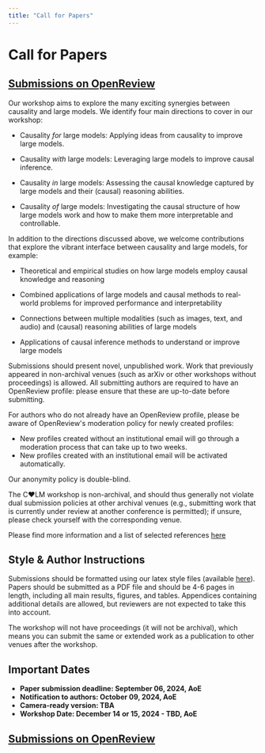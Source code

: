 ```yaml
---
title: "Call for Papers"
---
```


# Call for Papers

## [Submissions on OpenReview](https://openreview.net/group?id=NeurIPS.cc/2024/Workshop/CALM)

Our workshop aims to explore the many exciting synergies between causality and large models. We identify four main directions to cover in our workshop:

* Causality *for* large models: Applying ideas from causality to improve large models.

* Causality *with* large models: Leveraging large models to improve causal inference.

* Causality *in* large models: Assessing the causal knowledge captured by large models and their (causal) reasoning abilities.

* Causality *of* large models: Investigating the causal structure of how large models work and how to make them more interpretable and controllable.

In addition to the directions discussed above, we welcome contributions that explore the vibrant interface between causality and large models, for example:

* Theoretical and empirical studies on how large models employ causal knowledge and reasoning

* Combined applications of large models and causal methods to real-world problems for improved performance and interpretability

* Connections between multiple modalities (such as images, text, and audio) and (causal) reasoning abilities of large models

* Applications of causal inference methods to understand or improve large models

Submissions should present novel, unpublished work. Work that previously appeared in non-archival venues (such as arXiv or other workshops without proceedings) is allowed. All submitting authors are required to have an OpenReview profile: please ensure that these are up-to-date before submitting. 

For authors who do not already have an OpenReview profile, please be aware of OpenReview's moderation policy for newly created profiles:
* New profiles created without an institutional email will go through a moderation process that can take up to two weeks.
* New profiles created with an institutional email will be activated automatically.

Our anonymity policy is double-blind.

The C♥️LM workshop is non-archival, and should thus generally not violate dual submission policies at other archival venues (e.g., submitting work that is currently under review at another conference is permitted); if unsure, please check yourself with the corresponding venue.

Please find more information and a list of selected references [here](https://calm-workshop-2024.github.io/about/)

## Style & Author Instructions

Submissions should be formatted using our latex style files (available [here](https://github.com/calm-workshop-2024/calm-workshop-2024.github.io/raw/main/style_files/neurips_2024_calm.zip)). Papers should be submitted as a PDF file and should be 4-6 pages in length, including all main results, figures, and tables. Appendices containing additional details are allowed, but reviewers are not expected to take this into account.

The workshop will not have proceedings (it will not be archival), which means you can submit the same or extended work as a publication to other venues after the workshop.

## Important Dates

* **Paper submission deadline: September 06, 2024, AoE**
* **Notification to authors: October 09, 2024, AoE**
* **Camera-ready version: TBA**
* **Workshop Date: December 14 or 15, 2024 - TBD, AoE**


## [Submissions on OpenReview](https://openreview.net/group?id=NeurIPS.cc/2024/Workshop/CALM)

<!-- We welcome submissions related to any aspects of CRL, including but not limited to:

* Learning latent (structural) causal models & structured (deep) generative models
* Interventional representations, causal digital twins & structured (causal) world models
* Post-hoc extraction of causal relations from (deep) generative models
* Self-supervised causal representation learning
* Multi-environment & multi-view causal representation learning
* Micro vs. macro/coarse-grained/multi-level causal systems
* Identifiable representation learning & nonlinear ICA
* Uncertainty quantification in (causal) representation learning
* Group-theoretic & symmetry-based views on disentanglement
* Invariance & equivariance in representation learning
* Interdisciplinary perspectives on causal representation learning, including from cognitive science, psychology, (computational) neuroscience or philosophy
* Real-world applications of causal representation learning, including in biology, medical sciences, or robotics


Submissions should present novel, unpublished work. Work that previously appeared in non-archival venues (such as arXiv or other workshops without proceedings) is allowed.

The CRL workshop is non-archival, and should thus generally not violate dual submission policies at other archival venues (e.g., submitting work that is currently under review at another conference such as NeurIPS is permitted); if unsure, please check yourself with the corresponding venue. -->
